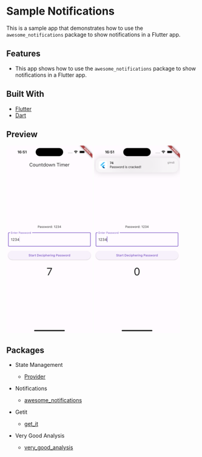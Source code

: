 # Sample Notifications

This is a sample app that demonstrates how to use the `awesome_notifications` package to show notifications in a Flutter app.

## Features

- This app shows how to use the `awesome_notifications` package to show notifications in a Flutter app.

## Built With

- [Flutter](https://flutter.dev/)
- [Dart](https://dart.dev/)

## Preview

<p>
    <img src="screenshots/first.png" width="45%"/>
    <img src="screenshots/notification.png" width="45%"/>
  
</p>

## Packages

- State Management

  - [Provider](https://pub.dev/packages/provider)

- Notifications

  - [awesome_notifications](https://pub.dev/packages/awesome_notifications)

- Getit

  - [get_it](https://pub.dev/packages/get_it)

- Very Good Analysis
  - [very_good_analysis](https://pub.dev/packages/very_good_analysis)
